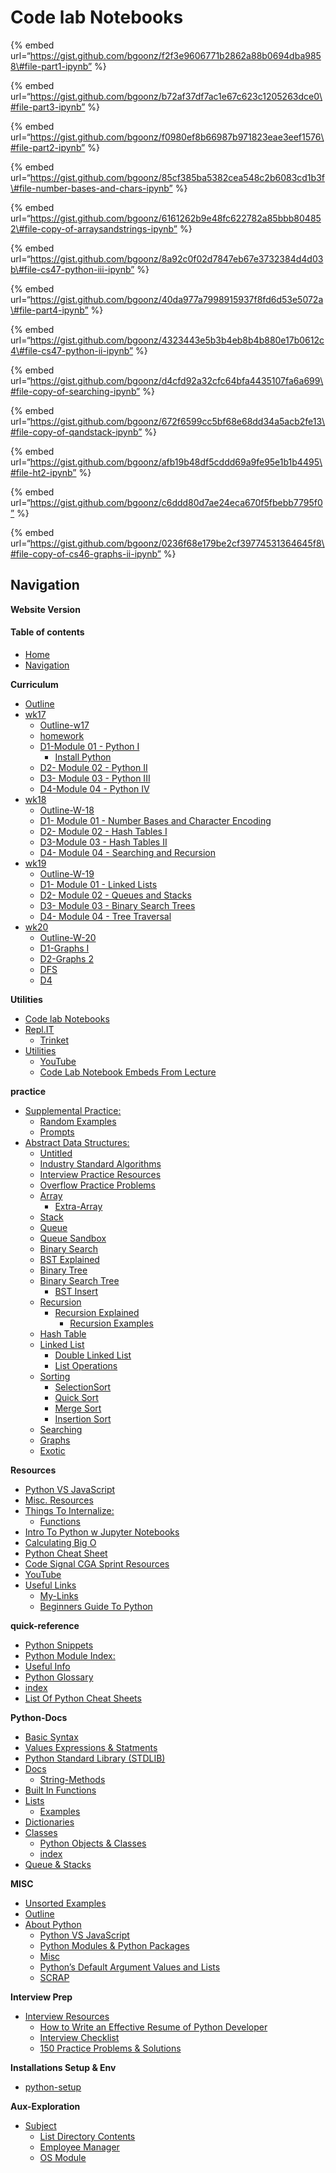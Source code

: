 Code lab Notebooks
==================

{% embed url=“https://gist.github.com/bgoonz/f2f3e9606771b2862a88b0694dba9858\#file-part1-ipynb” %}

{% embed url=“https://gist.github.com/bgoonz/b72af37df7ac1e67c623c1205263dce0\#file-part3-ipynb” %}

{% embed url=“https://gist.github.com/bgoonz/f0980ef8b66987b971823eae3eef1576\#file-part2-ipynb” %}

{% embed url=“https://gist.github.com/bgoonz/85cf385ba5382cea548c2b6083cd1b3f\#file-number-bases-and-chars-ipynb” %}

{% embed url=“https://gist.github.com/bgoonz/6161262b9e48fc622782a85bbb804852\#file-copy-of-arraysandstrings-ipynb” %}

{% embed url=“https://gist.github.com/bgoonz/8a92c0f02d7847eb67e3732384d4d03b\#file-cs47-python-iii-ipynb” %}

{% embed url=“https://gist.github.com/bgoonz/40da977a7998915937f8fd6d53e5072a\#file-part4-ipynb” %}

{% embed url=“https://gist.github.com/bgoonz/4323443e5b3b4eb8b4b880e17b0612c4\#file-cs47-python-ii-ipynb” %}

{% embed url=“https://gist.github.com/bgoonz/d4cfd92a32cfc64bfa4435107fa6a699\#file-copy-of-searching-ipynb” %}

{% embed url=“https://gist.github.com/bgoonz/672f6599cc5bf68e68dd34a5acb2fe13\#file-copy-of-qandstack-ipynb” %}

{% embed url=“https://gist.github.com/bgoonz/afb19b48df5cddd69a9fe95e1b1b4495\#file-ht2-ipynb” %}

{% embed url=“https://gist.github.com/bgoonz/c6ddd80d7ae24eca670f5fbebb7795f0” %}

{% embed url=“https://gist.github.com/bgoonz/0236f68e179be2cf39774531364645f8\#file-copy-of-cs46-graphs-ii-ipynb” %}

Navigation
----------

**Website Version**

#### Table of contents

-   [Home](https://bgoonz42.gitbook.io/datastructures-in-pytho/README)
-   [Navigation](https://bgoonz42.gitbook.io/datastructures-in-pytho/navigation)

**Curriculum**

-   [Outline](https://bgoonz42.gitbook.io/datastructures-in-pytho/cirriculumn/untitled)
-   [wk17](https://bgoonz42.gitbook.io/datastructures-in-pytho/cirriculumn/untitled-3/README)
    -   [Outline-w17](https://bgoonz42.gitbook.io/datastructures-in-pytho/cirriculumn/untitled-3/outline)
    -   [homework](https://bgoonz42.gitbook.io/datastructures-in-pytho/cirriculumn/untitled-3/week-overview)
    -   [D1-Module 01 - Python I](https://bgoonz42.gitbook.io/datastructures-in-pytho/cirriculumn/untitled-3/untitled-2/README)
        -   [Install Python](https://bgoonz42.gitbook.io/datastructures-in-pytho/cirriculumn/untitled-3/untitled-2/install-python)
    -   [D2- Module 02 - Python II](https://bgoonz42.gitbook.io/datastructures-in-pytho/cirriculumn/untitled-3/untitled-1-1)
    -   [D3- Module 03 - Python III](https://bgoonz42.gitbook.io/datastructures-in-pytho/cirriculumn/untitled-3/untitled-1)
    -   [D4-Module 04 - Python IV](https://bgoonz42.gitbook.io/datastructures-in-pytho/cirriculumn/untitled-3/untitled)
-   [wk18](https://bgoonz42.gitbook.io/datastructures-in-pytho/cirriculumn/untitled-2/README)
    -   [Outline-W-18](https://bgoonz42.gitbook.io/datastructures-in-pytho/cirriculumn/untitled-2/untitled-4)
    -   [D1- Module 01 - Number Bases and Character Encoding](https://bgoonz42.gitbook.io/datastructures-in-pytho/cirriculumn/untitled-2/untitled-3)
    -   [D2- Module 02 - Hash Tables I](https://bgoonz42.gitbook.io/datastructures-in-pytho/cirriculumn/untitled-2/untitled-2)
    -   [D3-Module 03 - Hash Tables II](https://bgoonz42.gitbook.io/datastructures-in-pytho/cirriculumn/untitled-2/untitled-1)
    -   [D4- Module 04 - Searching and Recursion](https://bgoonz42.gitbook.io/datastructures-in-pytho/cirriculumn/untitled-2/untitled)
-   [wk19](https://bgoonz42.gitbook.io/datastructures-in-pytho/cirriculumn/untitled-4/README)
    -   [Outline-W-19](https://bgoonz42.gitbook.io/datastructures-in-pytho/cirriculumn/untitled-4/overview)
    -   [D1- Module 01 - Linked Lists](https://bgoonz42.gitbook.io/datastructures-in-pytho/cirriculumn/untitled-4/untitled-3)
    -   [D2- Module 02 - Queues and Stacks](https://bgoonz42.gitbook.io/datastructures-in-pytho/cirriculumn/untitled-4/untitled-7)
    -   [D3- Module 03 - Binary Search Trees](https://bgoonz42.gitbook.io/datastructures-in-pytho/cirriculumn/untitled-4/untitled-8)
    -   [D4- Module 04 - Tree Traversal](https://bgoonz42.gitbook.io/datastructures-in-pytho/cirriculumn/untitled-4/untitled-5)
-   [wk20](https://bgoonz42.gitbook.io/datastructures-in-pytho/cirriculumn/untitled-1/README)
    -   [Outline-W-20](https://bgoonz42.gitbook.io/datastructures-in-pytho/cirriculumn/untitled-1/overview)
    -   [D1-Graphs I](https://bgoonz42.gitbook.io/datastructures-in-pytho/cirriculumn/untitled-1/untitled-5)
    -   [D2-Graphs 2](https://bgoonz42.gitbook.io/datastructures-in-pytho/cirriculumn/untitled-1/untitled-4)
    -   [DFS](https://bgoonz42.gitbook.io/datastructures-in-pytho/cirriculumn/untitled-1/untitled-1)
    -   [D4](https://bgoonz42.gitbook.io/datastructures-in-pytho/cirriculumn/untitled-1/untitled-2)

**Utilities**

-   [Code lab Notebooks](https://bgoonz42.gitbook.io/datastructures-in-pytho/utilities/code-lab-notebooks)
-   [Repl.IT](https://bgoonz42.gitbook.io/datastructures-in-pytho/utilities/repl.it/README)
    -   [Trinket](https://bgoonz42.gitbook.io/datastructures-in-pytho/utilities/repl.it/trinket)
-   [Utilities](https://bgoonz42.gitbook.io/datastructures-in-pytho/utilities/untitled/README)
    -   [YouTube](https://bgoonz42.gitbook.io/datastructures-in-pytho/utilities/untitled/untitled)
    -   [Code Lab Notebook Embeds From Lecture](https://bgoonz42.gitbook.io/datastructures-in-pytho/utilities/untitled/code-lab-notebook-embeds-from-lecture)

**practice**

-   [Supplemental Practice:](https://bgoonz42.gitbook.io/datastructures-in-pytho/practice/supplemental-practice/README)
    -   [Random Examples](https://bgoonz42.gitbook.io/datastructures-in-pytho/practice/supplemental-practice/random-examples)
    -   [Prompts](https://bgoonz42.gitbook.io/datastructures-in-pytho/practice/supplemental-practice/prompts)
-   [Abstract Data Structures:](https://bgoonz42.gitbook.io/datastructures-in-pytho/practice/untitled/README)
    -   [Untitled](https://bgoonz42.gitbook.io/datastructures-in-pytho/practice/untitled/untitled-7)
    -   [Industry Standard Algorithms](https://bgoonz42.gitbook.io/datastructures-in-pytho/practice/untitled/industry-standard-algorithms)
    -   [Interview Practice Resources](https://bgoonz42.gitbook.io/datastructures-in-pytho/practice/untitled/interview-practice-resources)
    -   [Overflow Practice Problems](https://bgoonz42.gitbook.io/datastructures-in-pytho/practice/untitled/overflow-practice-problems)
    -   [Array](https://bgoonz42.gitbook.io/datastructures-in-pytho/practice/untitled/array/README)
        -   [Extra-Array](https://bgoonz42.gitbook.io/datastructures-in-pytho/practice/untitled/array/extra-array)
    -   [Stack](https://bgoonz42.gitbook.io/datastructures-in-pytho/practice/untitled/stack)
    -   [Queue](https://bgoonz42.gitbook.io/datastructures-in-pytho/practice/untitled/queue)
    -   [Queue Sandbox](https://bgoonz42.gitbook.io/datastructures-in-pytho/practice/untitled/queue-sandbox)
    -   [Binary Search](https://bgoonz42.gitbook.io/datastructures-in-pytho/practice/untitled/binary-search)
    -   [BST Explained](https://bgoonz42.gitbook.io/datastructures-in-pytho/practice/untitled/bst-explained)
    -   [Binary Tree](https://bgoonz42.gitbook.io/datastructures-in-pytho/practice/untitled/binary-tree)
    -   [Binary Search Tree](https://bgoonz42.gitbook.io/datastructures-in-pytho/practice/untitled/binary-search-tree/README)
        -   [BST Insert](https://bgoonz42.gitbook.io/datastructures-in-pytho/practice/untitled/binary-search-tree/bst-insert)
    -   [Recursion](https://bgoonz42.gitbook.io/datastructures-in-pytho/practice/untitled/untitled-6/README)
        -   [Recursion Explained](https://bgoonz42.gitbook.io/datastructures-in-pytho/practice/untitled/untitled-6/recursion-explained/README)
            -   [Recursion Examples](https://bgoonz42.gitbook.io/datastructures-in-pytho/practice/untitled/untitled-6/recursion-explained/recursion-examples)
    -   [Hash Table](https://bgoonz42.gitbook.io/datastructures-in-pytho/practice/untitled/untitled-5)
    -   [Linked List](https://bgoonz42.gitbook.io/datastructures-in-pytho/practice/untitled/untitled-4/README)
        -   [Double Linked List](https://bgoonz42.gitbook.io/datastructures-in-pytho/practice/untitled/untitled-4/double-linked-list)
        -   [List Operations](https://bgoonz42.gitbook.io/datastructures-in-pytho/practice/untitled/untitled-4/list-operations)
    -   [Sorting](https://bgoonz42.gitbook.io/datastructures-in-pytho/practice/untitled/untitled-3/README)
        -   [SelectionSort](https://bgoonz42.gitbook.io/datastructures-in-pytho/practice/untitled/untitled-3/selectionsort)
        -   [Quick Sort](https://bgoonz42.gitbook.io/datastructures-in-pytho/practice/untitled/untitled-3/untitled-7)
        -   [Merge Sort](https://bgoonz42.gitbook.io/datastructures-in-pytho/practice/untitled/untitled-3/merge-sort)
        -   [Insertion Sort](https://bgoonz42.gitbook.io/datastructures-in-pytho/practice/untitled/untitled-3/insertion-sort)
    -   [Searching](https://bgoonz42.gitbook.io/datastructures-in-pytho/practice/untitled/untitled-2)
    -   [Graphs](https://bgoonz42.gitbook.io/datastructures-in-pytho/practice/untitled/untitled-1)
    -   [Exotic](https://bgoonz42.gitbook.io/datastructures-in-pytho/practice/untitled/untitled)

**Resources**

-   [Python VS JavaScript](https://bgoonz42.gitbook.io/datastructures-in-pytho/resources/python-vs-javascript)
-   [Misc. Resources](https://bgoonz42.gitbook.io/datastructures-in-pytho/resources/untitled-1)
-   [Things To Internalize:](https://bgoonz42.gitbook.io/datastructures-in-pytho/resources/things-to-internalize/README)
    -   [Functions](https://bgoonz42.gitbook.io/datastructures-in-pytho/resources/things-to-internalize/functions)
-   [Intro To Python w Jupyter Notebooks](https://bgoonz42.gitbook.io/datastructures-in-pytho/resources/intro-to-python-w-jupyter-notebooks)
-   [Calculating Big O](https://bgoonz42.gitbook.io/datastructures-in-pytho/resources/calculating-big-o)
-   [Python Cheat Sheet](https://bgoonz42.gitbook.io/datastructures-in-pytho/resources/python-cheat-sheet)
-   [Code Signal CGA Sprint Resources](https://bgoonz42.gitbook.io/datastructures-in-pytho/resources/code-signal-cga-sprint-resources)
-   [YouTube](https://bgoonz42.gitbook.io/datastructures-in-pytho/resources/youtube)
-   [Useful Links](https://bgoonz42.gitbook.io/datastructures-in-pytho/resources/untitled/README)
    -   [My-Links](https://bgoonz42.gitbook.io/datastructures-in-pytho/resources/untitled/my-links)
    -   [Beginners Guide To Python](https://bgoonz42.gitbook.io/datastructures-in-pytho/resources/untitled/beginners-guide-to-python)

**quick-reference**

-   [Python Snippets](https://bgoonz42.gitbook.io/datastructures-in-pytho/quick-reference/python-snippets)
-   [Python Module Index:](https://bgoonz42.gitbook.io/datastructures-in-pytho/quick-reference/python-module-index)
-   [Useful Info](https://bgoonz42.gitbook.io/datastructures-in-pytho/quick-reference/untitled)
-   [Python Glossary](https://bgoonz42.gitbook.io/datastructures-in-pytho/quick-reference/python-glossary)
-   [index](https://bgoonz42.gitbook.io/datastructures-in-pytho/quick-reference/untitled-1)
-   [List Of Python Cheat Sheets](https://bgoonz42.gitbook.io/datastructures-in-pytho/quick-reference/bash-commands)

**Python-Docs**

-   [Basic Syntax](https://bgoonz42.gitbook.io/datastructures-in-pytho/stdlib/basic-syntax)
-   [Values Expressions & Statments](https://bgoonz42.gitbook.io/datastructures-in-pytho/stdlib/values-expressions-and-statments)
-   [Python Standard Library (STDLIB)](https://bgoonz42.gitbook.io/datastructures-in-pytho/stdlib/python-standard-library-stdlib)
-   [Docs](https://bgoonz42.gitbook.io/datastructures-in-pytho/stdlib/untitled/README)
    -   [String-Methods](https://bgoonz42.gitbook.io/datastructures-in-pytho/stdlib/untitled/string-methods)
-   [Built In Functions](https://bgoonz42.gitbook.io/datastructures-in-pytho/stdlib/built-in-functions)
-   [Lists](https://bgoonz42.gitbook.io/datastructures-in-pytho/stdlib/lists/README)
    -   [Examples](https://bgoonz42.gitbook.io/datastructures-in-pytho/stdlib/lists/examples)
-   [Dictionaries](https://bgoonz42.gitbook.io/datastructures-in-pytho/stdlib/dictionaries)
-   [Classes](https://bgoonz42.gitbook.io/datastructures-in-pytho/stdlib/classes/README)
    -   [Python Objects & Classes](https://bgoonz42.gitbook.io/datastructures-in-pytho/stdlib/classes/python-objects-and-classes)
    -   [index](https://bgoonz42.gitbook.io/datastructures-in-pytho/stdlib/classes/untitled)
-   [Queue & Stacks](https://bgoonz42.gitbook.io/datastructures-in-pytho/stdlib/queue-and-stacks)

**MISC**

-   [Unsorted Examples](https://bgoonz42.gitbook.io/datastructures-in-pytho/misc/unsorted-examples)
-   [Outline](https://bgoonz42.gitbook.io/datastructures-in-pytho/misc/outline)
-   [About Python](https://bgoonz42.gitbook.io/datastructures-in-pytho/misc/untitled/README)
    -   [Python VS JavaScript](https://bgoonz42.gitbook.io/datastructures-in-pytho/misc/untitled/python-vs-javascript)
    -   [Python Modules & Python Packages](https://bgoonz42.gitbook.io/datastructures-in-pytho/misc/untitled/untitled-1)
    -   [Misc](https://bgoonz42.gitbook.io/datastructures-in-pytho/misc/untitled/misc)
    -   [Python’s Default Argument Values and Lists](https://bgoonz42.gitbook.io/datastructures-in-pytho/misc/untitled/pythons-default-argument-values-and-lists)
    -   [SCRAP](https://bgoonz42.gitbook.io/datastructures-in-pytho/misc/untitled/untitled)

**Interview Prep**

-   [Interview Resources](https://bgoonz42.gitbook.io/datastructures-in-pytho/interview-prep/interview-resources/README)
    -   [How to Write an Effective Resume of Python Developer](https://bgoonz42.gitbook.io/datastructures-in-pytho/interview-prep/interview-resources/how-to-write-an-effective-resume-of-python-developer)
    -   [Interview Checklist](https://bgoonz42.gitbook.io/datastructures-in-pytho/interview-prep/interview-resources/interview-checklist)
    -   [150 Practice Problems & Solutions](https://bgoonz42.gitbook.io/datastructures-in-pytho/interview-prep/interview-resources/150-practice-problems-and-solutions)

**Installations Setup & Env**

-   [python-setup](https://bgoonz42.gitbook.io/datastructures-in-pytho/installations-setup-and-env/untitled)

**Aux-Exploration**

-   [Subject](https://bgoonz42.gitbook.io/datastructures-in-pytho/aux-exploration/subject/README)
    -   [List Directory Contents](https://bgoonz42.gitbook.io/datastructures-in-pytho/aux-exploration/subject/list-directory-contents)
    -   [Employee Manager](https://bgoonz42.gitbook.io/datastructures-in-pytho/aux-exploration/subject/untitled-5)
    -   [OS Module](https://bgoonz42.gitbook.io/datastructures-in-pytho/aux-exploration/subject/untitled-4)
